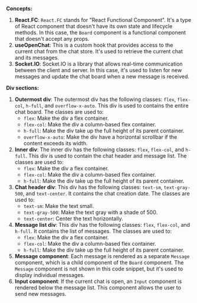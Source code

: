 **Concepts:**

1. **React.FC**: `React.FC` stands for "React Functional Component". It's a type of React component that doesn't have its own state and lifecycle methods. In this case, the `Board` component is a functional component that doesn't accept any props.
2. **useOpenChat**: This is a custom hook that provides access to the current chat from the chat store. It's used to retrieve the current chat and its messages.
3. **Socket.IO**: Socket.IO is a library that allows real-time communication between the client and server. In this case, it's used to listen for new messages and update the chat board when a new message is received.

**Div sections:**

1. **Outermost div**: The outermost div has the following classes: `flex`, `flex-col`, `h-full`, and `overflow-x-auto`. This div is used to contains the entire chat board. The classes are used to:
	* `flex`: Make the div a flex container.
	* `flex-col`: Make the div a column-based flex container.
	* `h-full`: Make the div take up the full height of its parent container.
	* `overflow-x-auto`: Make the div have a horizontal scrollbar if the content exceeds its width.
2. **Inner div**: The inner div has the following classes: `flex`, `flex-col`, and `h-full`. This div is used to contain the chat header and message list. The classes are used to:
	* `flex`: Make the div a flex container.
	* `flex-col`: Make the div a column-based flex container.
	* `h-full`: Make the div take up the full height of its parent container.
3. **Chat header div**: This div has the following classes: `text-sm`, `text-gray-500`, and `text-center`. It contains the chat creation date. The classes are used to:
	* `text-sm`: Make the text small.
	* `text-gray-500`: Make the text gray with a shade of 500.
	* `text-center`: Center the text horizontally.
4. **Message list div**: This div has the following classes: `flex`, `flex-col`, and `h-full`. It contains the list of messages. The classes are used to:
	* `flex`: Make the div a flex container.
	* `flex-col`: Make the div a column-based flex container.
	* `h-full`: Make the div take up the full height of its parent container.
5. **Message component**: Each message is rendered as a separate `Message` component, which is a child component of the `Board` component. The `Message` component is not shown in this code snippet, but it's used to display individual messages.
6. **Input component**: If the current chat is open, an `Input` component is rendered below the message list. This component allows the user to send new messages.

